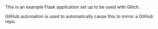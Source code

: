 This is an example Flask application set up to be used with Glitch.

GitHub automation is used to automatically cause this to mirror a GitHub repo.
